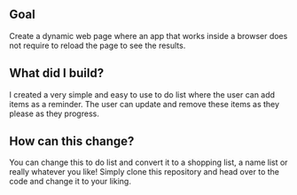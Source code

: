 ## Goal 
Create a dynamic web page where an app that works inside a browser does not require to reload the page to see the results.

## What did I build?
I created a very simple and easy to use to do list where the user can add items as a reminder. The user can update and remove these items as they please as they progress. 

## How can this change?
You can change this to do list and convert it to a shopping list, a name list or really whatever you like! Simply clone this repository and head over to the code and change it to your liking.
